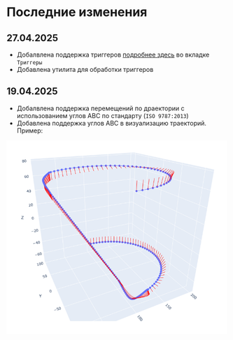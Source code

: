 # Последние изменения
## 27.04.2025
- Добалвлена поддержка триггеров [подробнее здесь](../README.md) во вкладке 
`Триггеры`
- Добавлена утилита для обработки триггеров
## 19.04.2025
- Добалвлена поддержка перемещений по драектории с использованием углов ABC по стандарту (`ISO 9787:2013`)
- Добавлена поддержка углов ABC в визуализацию траекторий. Пример:
<p align="center"><img src="../img/ABCtrajectory.png"></img></p>